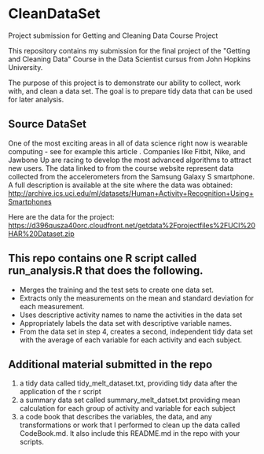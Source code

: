 # CleanDataSet
Project submission for Getting and Cleaning Data Course Project

This repository contains my submission for the final project of the "Getting and Cleaning Data" Course in the Data Scientist cursus from John Hopkins University.

The purpose of this project is to demonstrate our ability to collect, work with, and clean a data set. The goal is to prepare tidy data that can be used for later analysis. 

## Source DataSet 
One of the most exciting areas in all of data science right now is wearable computing - see for example this article . Companies like Fitbit, Nike, and Jawbone Up are racing to develop the most advanced algorithms to attract new users. The data linked to from the course website represent data collected from the accelerometers from the Samsung Galaxy S smartphone. A full description is available at the site where the data was obtained:
http://archive.ics.uci.edu/ml/datasets/Human+Activity+Recognition+Using+Smartphones

Here are the data for the project:
https://d396qusza40orc.cloudfront.net/getdata%2Fprojectfiles%2FUCI%20HAR%20Dataset.zip

## This repo contains one R script called run_analysis.R that does the following.

- Merges the training and the test sets to create one data set.
- Extracts only the measurements on the mean and standard deviation for each measurement.
- Uses descriptive activity names to name the activities in the data set
- Appropriately labels the data set with descriptive variable names.
- From the data set in step 4, creates a second, independent tidy data set with the average of each variable for each activity and each subject.

## Additional material submitted in the repo
1) a tidy data called tidy_melt_dataset.txt, providing tidy data after the application of the r script
2) a summary data set called summary_melt_datset.txt providing mean calculation for each group of activity and variable for each subject
3) a code book that describes the variables, the data, and any transformations or work that I performed to clean up the data called CodeBook.md. 
It also include this README.md in the repo with your scripts. 

